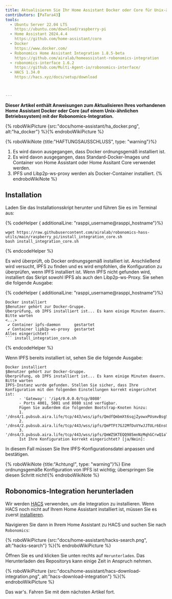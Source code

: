 ```yaml
---
title: Aktualisieren Sie Ihr Home Assistant Docker oder Core für Unix-ähnliche Betriebssysteme
contributors: [PaTara43]
tools:
  - Ubuntu Server 22.04 LTS
    https://ubuntu.com/download/raspberry-pi
  - Home Assistant 2024.4.4
    https://github.com/home-assistant/core
  - Docker
    https://www.docker.com/
  - Robonomics Home Assistant Integration 1.8.5-beta
    https://github.com/airalab/homeassistant-robonomics-integration
  - robonomics-interface 1.6.2
    https://github.com/Multi-Agent-io/robonomics-interface/
  - HACS 1.34.0
    https://hacs.xyz/docs/setup/download



---
```


**Dieser Artikel enthält Anweisungen zum Aktualisieren Ihres vorhandenen Home Assistant Docker oder Core (auf einem Unix-ähnlichen Betriebssystem) mit der Robonomics-Integration.**

{% roboWikiPicture {src:"docs/home-assistant/ha_docker.png", alt:"ha_docker"} %}{% endroboWikiPicture %}

{% roboWikiNote {title:"HAFTUNGSAUSSCHLUSS", type: "warning"}%}
  1. Es wird davon ausgegangen, dass Docker ordnungsgemäß installiert ist.
  2. Es wird davon ausgegangen, dass Standard-Docker-Images und Container von Home Assistant oder Home Assitant Core verwendet werden.
  3. IPFS und Libp2p-ws-proxy werden als Docker-Container installiert.
{% endroboWikiNote %}


## Installation

Laden Sie das Installationsskript herunter und führen Sie es im Terminal aus:

{% codeHelper { additionalLine: "rasppi_username@rasppi_hostname"}%}

```shell
wget https://raw.githubusercontent.com/airalab/robonomics-hass-utils/main/raspberry_pi/install_integration_core.sh
bash install_integration_core.sh
```

{% endcodeHelper %}

Es wird überprüft, ob Docker ordnungsgemäß installiert ist. Anschließend wird versucht, IPFS zu finden und es wird empfohlen, die Konfiguration zu überprüfen, wenn IPFS installiert ist. Wenn IPFS nicht gefunden wird, installiert das Skript sowohl IPFS als auch den Libp2p-ws-Proxy. Sie sehen die folgende Ausgabe:

{% codeHelper { additionalLine: "rasppi_username@rasppi_hostname"}%}

```shell
Docker installiert
$Benutzer gehört zur Docker-Gruppe.
Überprüfung, ob IPFS installiert ist... Es kann einige Minuten dauern. Bitte warten
<...>
 ✔ Container ipfs-daemon      gestartet
 ✔ Container lipb2p-ws-proxy  gestartet
Alles eingerichtet!
``` install_integration_core.sh
```

{% endcodeHelper %}

Wenn IPFS bereits installiert ist, sehen Sie die folgende Ausgabe:
```shell
Docker installiert
$Benutzer gehört zur Docker-Gruppe.
Überprüfung, ob IPFS installiert ist... Es kann einige Minuten dauern. Bitte warten
IPFS-Instanz wurde gefunden. Stellen Sie sicher, dass Ihre Konfiguration mit den folgenden Einstellungen korrekt eingerichtet ist:
      - 'Gateway': '/ip4/0.0.0.0/tcp/8080'
      - Ports 4001, 5001 und 8080 sind verfügbar.
      Fügen Sie außerdem die folgenden Bootstrap-Knoten hinzu:
      1. '/dns4/1.pubsub.aira.life/tcp/443/wss/ipfs/QmdfQmbmXt6sqjZyowxPUsmvBsgSGQjm4VXrV7WGy62dv8'
      2. '/dns4/2.pubsub.aira.life/tcp/443/wss/ipfs/QmPTFt7GJ2MfDuVYwJJTULr6EnsQtGVp8ahYn9NSyoxmd9'
      3. '/dns4/3.pubsub.aira.life/tcp/443/wss/ipfs/QmWZSKTEQQ985mnNzMqhGCrwQ1aTA6sxVsorsycQz9cQrw'
      Ist Ihre Konfiguration korrekt eingerichtet? [ja/Nein]:

```
In diesem Fall müssen Sie Ihre IPFS-Konfigurationsdatei anpassen und bestätigen.

{% roboWikiNote {title:"Achtung!", type: "warning"}%} Eine ordnungsgemäße Konfiguration von IPFS ist wichtig; überspringen Sie diesen Schritt nicht!{% endroboWikiNote %}

## Robonomics-Integration herunterladen

Wir werden [HACS](https://hacs.xyz/) verwenden, um die Integration zu installieren. Wenn HACS noch nicht auf Ihrem Home Assistant installiert ist, müssen Sie es zuerst [installieren](https://hacs.xyz/docs/setup/download/).

Navigieren Sie dann in Ihrem Home Assistant zu HACS und suchen Sie nach `Robonomics`:

{% roboWikiPicture {src:"docs/home-assistant/hacks-search.png", alt:"hacks-search"} %}{% endroboWikiPicture %}

Öffnen Sie es und klicken Sie unten rechts auf `Herunterladen`. Das Herunterladen des Repositorys kann einige Zeit in Anspruch nehmen.

{% roboWikiPicture {src:"docs/home-assistant/hacs-download-integration.png", alt:"hacs-download-integration"} %}{% endroboWikiPicture %}

Das war's. Fahren Sie mit dem nächsten Artikel fort.